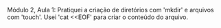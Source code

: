 Módulo 2, Aula 1: Pratiquei a criação de diretórios com 'mkdir' e arquivos com 'touch'. Usei 'cat <<EOF' para criar o conteúdo do arquivo.
